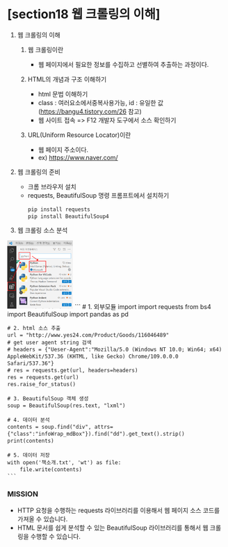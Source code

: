 # [section18 웹 크롤링의 이해] 

01. 웹 크롤링의 이해
    1. 웹 크롤링이란
        - 웹 페이지에서 필요한 정보를 수집하고 선별하여 추출하는 과정이다.
    2. HTML의 개념과 구조 이해하기
        - html 문법 이해하기
        - class : 여러요소에서중복사용가능, id : 유일한 값 (https://bangu4.tistory.com/26 참고)
        - 웹 사이트 접속 => F12 개발자 도구에서 소스 확인하기
    
    3. URL(Uniform Resource Locator)이란
        - 웹 페이지 주소이다.
        - ex) https://www.naver.com/

02. 웹 크롤링의 준비
    - 크롬 브라우저 설치
    - requests, BeautifulSoup 명령 프롬프트에서 설치하기
        ```
        pip install requests
        pip install BeautifulSoup4        
        ```

03. 웹 크롤링 소스 분석
<img src="/img/python/01-install.png" width="30%" height="30%">
    ```
    # 1. 외부모듈 import
    import requests
    from bs4 import BeautifulSoup
    import pandas as pd

    # 2. html 소스 추출
    url = "http://www.yes24.com/Product/Goods/116046489"
    # get user agent string 검색
    # headers = {"Ueser-Agent":"Mozilla/5.0 (Windows NT 10.0; Win64; x64) AppleWebKit/537.36 (KHTML, like Gecko) Chrome/109.0.0.0 Safari/537.36"}
    # res = requests.get(url, headers=headers)
    res = requests.get(url)
    res.raise_for_status()

    # 3. BeautifulSoup 객체 생성
    soup = BeautifulSoup(res.text, "lxml")

    # 4. 데이터 분석
    contents = soup.find("div", attrs={"class":"infoWrap_mdBox"}).find("dd").get_text().strip()
    print(contents)              

    # 5. 데이터 저장
    with open('책소개.txt', 'wt') as file:
        file.write(contents)
    ```

### MISSION ###
- HTTP 요청을 수행하는 requests 라이브러리를 이용해서 웹 페이지 소스 코드를 가져올 수 있습니다.
- HTML 문서를 쉽게 분석할 수 있는 BeautifulSoup 라이브러리를 통해서 웹 크롤링을 수행할 수 있습니다.

